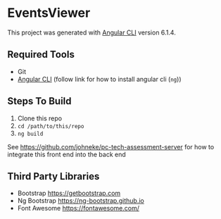 # EventsViewer

This project was generated with [Angular CLI](https://github.com/angular/angular-cli) version 6.1.4.

## Required Tools

* Git
* [Angular CLI](https://github.com/angular/angular-cli) (follow link for how to install angular cli (`ng`))

## Steps To Build

1. Clone this repo
2. `cd /path/to/this/repo`
3. `ng build`

See https://github.com/johneke/pc-tech-assessment-server for how to integrate this front end into the back end

## Third Party Libraries

* Bootstrap https://getbootstrap.com
* Ng Bootstrap https://ng-bootstrap.github.io
* Font Awesome https://fontawesome.com/
